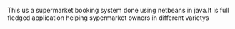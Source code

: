 This us a supermarket booking system done using netbeans in java.It is full fledged application helping sypermarket owners in different varietys
